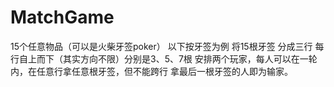 # MatchGame
15个任意物品（可以是火柴牙签poker） 以下按牙签为例 将15根牙签 分成三行 每行自上而下（其实方向不限）分别是3、5、7根 安排两个玩家，每人可以在一轮内，在任意行拿任意根牙签，但不能跨行 拿最后一根牙签的人即为输家。
